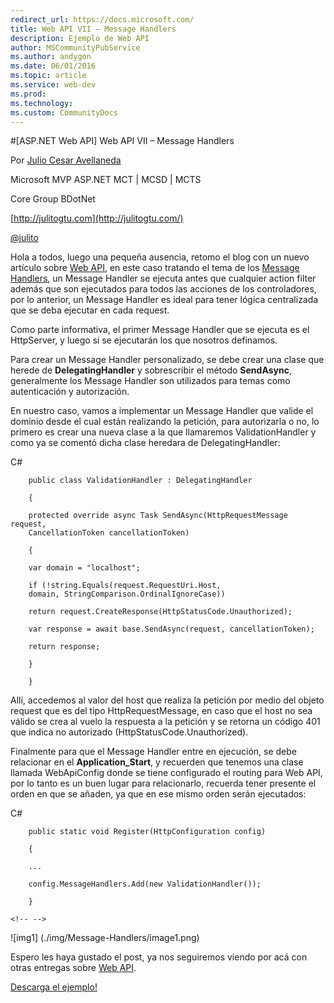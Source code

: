 ```yaml
---
redirect_url: https://docs.microsoft.com/
title: Web API VII – Message Handlers
description: Ejemplo de Web API
author: MSCommunityPubService
ms.author: andygon
ms.date: 06/01/2016
ms.topic: article
ms.service: web-dev
ms.prod: 
ms.technology:
ms.custom: CommunityDocs
---
```


#[ASP.NET Web API] Web API VII – Message Handlers

Por [Julio Cesar
Avellaneda](http://mvp.microsoft.com/en-us/MVP/Julio%20Cesar%20Avellaneda-4038198)

Microsoft MVP ASP.NET
MCT | MCSD | MCTS

Core Group BDotNet

[http://julitogtu.com](http://julitogtu.com/)

[@julito](https://twitter.com/julitogtu)

Hola a todos, luego una pequeña ausencia, retomo el blog con un nuevo
artículo sobre [Web API](http://julitogtu.com/asp-net-web-api/), en este
caso tratando el tema de los [Message
Handlers](http://www.asp.net/web-api/overview/working-with-http/http-message-handlers),
un Message Handler se ejecuta antes que cualquier action filter además
que son ejecutados para todos las acciones de los controladores, por lo
anterior, un Message Handler es ideal para tener lógica centralizada que
se deba ejecutar en cada request.

Como parte informativa, el primer Message Handler que se ejecuta es el
HttpServer, y luego si se ejecutarán los que nosotros definamos.

Para crear un Message Handler personalizado, se debe crear una clase que
herede de **DelegatingHandler** y sobrescribir el método **SendAsync**,
generalmente los Message Handler son utilizados para temas como
autenticación y autorización.

En nuestro caso, vamos a implementar un Message Handler que valide el
dominio desde el cual están realizando la petición, para autorizarla o
no, lo primero es crear una nueva clase a la que llamaremos
ValidationHandler y como ya se comentó dicha clase heredara de
DelegatingHandler:

C\#

```
    public class ValidationHandler : DelegatingHandler

    {

    protected override async Task SendAsync(HttpRequestMessage request,
    CancellationToken cancellationToken)

    {

    var domain = "localhost";

    if (!string.Equals(request.RequestUri.Host,
    domain, StringComparison.OrdinalIgnoreCase))

    return request.CreateResponse(HttpStatusCode.Unauthorized);

    var response = await base.SendAsync(request, cancellationToken);

    return response;

    }

    }
```

Allí, accedemos al valor del host que realiza la petición por medio del
objeto request que es del tipo HttpRequestMessage, en caso que el host
no sea válido se crea al vuelo la respuesta a la petición y se retorna
un código 401 que indica no autorizado (HttpStatusCode.Unauthorized).

Finalmente para que el Message Handler entre en ejecución, se debe
relacionar en el **Application\_Start**, y recuerden que tenemos una
clase llamada WebApiConfig donde se tiene configurado el routing para
Web API, por lo tanto es un buen lugar para relacionarlo, recuerda tener
presente el orden en que se añaden, ya que en ese mismo orden serán
ejecutados:

C\#

```
    public static void Register(HttpConfiguration config)

    {

    ...

    config.MessageHandlers.Add(new ValidationHandler());

    }

<!-- -->
```

![img1] (./img/Message-Handlers/image1.png)

Espero les haya gustado el post, ya nos seguiremos viendo por acá con
otras entregas sobre [Web API](http://julitogtu.com/asp-net-web-api/).

[Descarga el ejemplo!](http://sdrv.ms/1eLmJEF)




